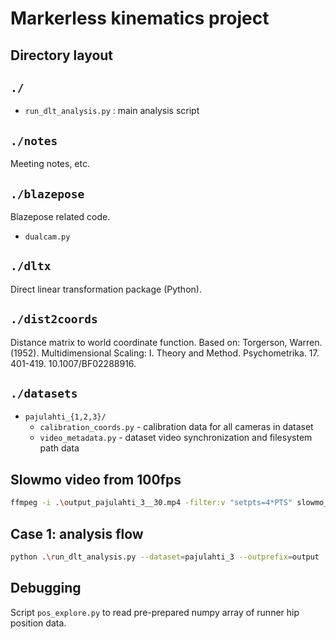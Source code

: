 # Markerless kinematics project

## Directory layout

## `./`
- `run_dlt_analysis.py` : main analysis script

## `./notes`

Meeting notes, etc.

## `./blazepose`

Blazepose related code.

- `dualcam.py`

## `./dltx`

Direct linear transformation package (Python).

## `./dist2coords`

Distance matrix to world coordinate function.
Based on: Torgerson, Warren. (1952). Multidimensional Scaling: I. Theory and Method. Psychometrika. 17. 401-419. 10.1007/BF02288916. 

## `./datasets`

- `pajulahti_{1,2,3}/`
    - `calibration_coords.py` - calibration data for all cameras in dataset
    - `video_metadata.py` - dataset video synchronization and filesystem path data

## Slowmo video from 100fps

```sh
ffmpeg -i .\output_pajulahti_3__30.mp4 -filter:v "setpts=4*PTS" slowmo_veto_30.mp4
```

## Case 1: analysis flow
```sh
python .\run_dlt_analysis.py --dataset=pajulahti_3 --outprefix=output
```

## Debugging

Script `pos_explore.py` to read pre-prepared numpy array of runner hip position data.
